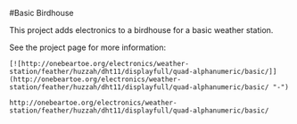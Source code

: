 #Basic Birdhouse

This project adds electronics to a birdhouse for a basic weather station.

See the project page for more information:

    [![http://onebeartoe.org/electronics/weather-station/feather/huzzah/dht11/displayfull/quad-alphanumeric/basic/]](http://onebeartoe.org/electronics/weather-station/feather/huzzah/dht11/displayfull/quad-alphanumeric/basic/ "-")

    http://onebeartoe.org/electronics/weather-station/feather/huzzah/dht11/displayfull/quad-alphanumeric/basic/
        
